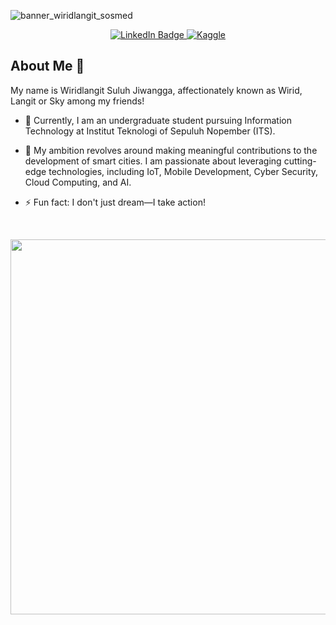 ![banner_wiridlangit_sosmed](https://github.com/wiridlangit/wiridlangit/assets/113527799/81567775-5fbf-4894-a781-0ef125c38810)<div align="center">

</div>
 <div id="header" align="center">
</div>

<div id="badges" align="center">
  <a href="https://linkedin.com/in/wiridlangit">
    <img src="https://img.shields.io/badge/LinkedIn-blue?style=for-the-badge&logo=linkedin&logoColor=white" alt="LinkedIn Badge"/>
  </a>
  <a href="https://www.kaggle.com/wiridlangit">
    <img src="https://img.shields.io/badge/Kaggle-white?style=for-the-badge&logo=kaggle&logoColor=blue" alt="Kaggle"/>
  </a>
</div>

<!--
**wiridlangit/wiridlangit** is a ✨ _special_ ✨ repository because its `README.md` (this file) appears on your GitHub profile.

Here are some ideas to get you started:

- 🔭 I’m currently working on ...
- 🌱 I’m currently learning ...
- 👯 I’m looking to collaborate on ...
- 🤔 I’m looking for help with ...
- 💬 Ask me about ...
- 📫 How to reach me: ...
- 😄 Pronouns: ...
- ⚡ Fun fact: ...
-->

<div>
<h2>About Me 🤔</h2> 
</div>

My name is Wiridlangit Suluh Jiwangga, affectionately known as Wirid, Langit or Sky among my friends!

- 🔭 Currently, I am an undergraduate student pursuing Information Technology at Institut Teknologi of Sepuluh Nopember (ITS). 

- 🌱 My ambition revolves around making meaningful contributions to the development of smart cities. I am passionate about leveraging cutting-edge technologies, including IoT, Mobile Development, Cyber Security, Cloud Computing, and AI.

- ⚡ Fun fact: I don't just dream—I take action!

 <br>
 
<p align="center">
  <img src="https://media.giphy.com/media/26AHQ0XPcs6ncIBXy/giphy.gif" width="600">
</p>

